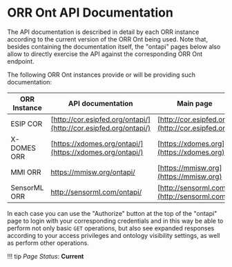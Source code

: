 # ORR Ont API Documentation
  
The API documentation is described in detail by each ORR instance according to 
the current version of the ORR Ont being used.
Note that, besides containing the documentation itself, the "ontapi" pages 
below also allow to directly exercise the API against the corresponding 
ORR Ont endpoint.

The following ORR Ont instances provide or will be providing such documentation:

|ORR Instance| API documentation | Main page |
|-|-|-|
| ESIP COR      | [http://cor.esipfed.org/ontapi/](http://cor.esipfed.org/ontapi/) | [http://cor.esipfed.org](http://cor.esipfed.org) | 
| X-DOMES ORR   | [https://xdomes.org/ontapi/](https://xdomes.org/ontapi/) | [https://xdomes.org](https://xdomes.org) | 
| MMI ORR       | https://mmisw.org/ontapi/ | [https://mmisw.org](https://mmisw.org) | 
| SensorML ORR  | http://sensorml.com/ontapi/ | [http://sensorml.com](http://sensorml.com) | 

In each case you can use the "Authorize" button at the top of the "ontapi" page to login with your 
corresponding credentials and in this way be able to perform not only basic `GET` operations, 
but also see expanded responses according to your access privileges and ontology 
visibility settings, as well as perform other operations.



!!! tip
    _Page Status_: **Current**
